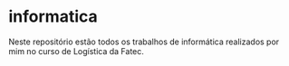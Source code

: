 # informatica
Neste repositório estão todos os trabalhos de informática realizados por mim no curso de Logística da Fatec.
